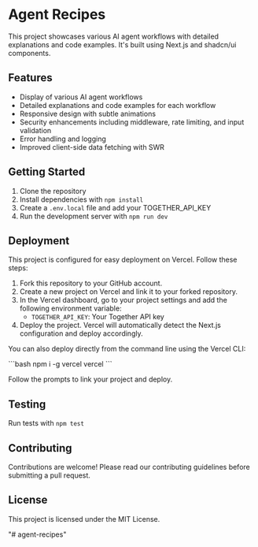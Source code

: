 # Agent Recipes

This project showcases various AI agent workflows with detailed explanations and code examples. It's built using Next.js and shadcn/ui components.

## Features

- Display of various AI agent workflows
- Detailed explanations and code examples for each workflow
- Responsive design with subtle animations
- Security enhancements including middleware, rate limiting, and input validation
- Error handling and logging
- Improved client-side data fetching with SWR

## Getting Started

1. Clone the repository
2. Install dependencies with `npm install`
3. Create a `.env.local` file and add your TOGETHER_API_KEY
4. Run the development server with `npm run dev`

## Deployment

This project is configured for easy deployment on Vercel. Follow these steps:

1. Fork this repository to your GitHub account.
2. Create a new project on Vercel and link it to your forked repository.
3. In the Vercel dashboard, go to your project settings and add the following environment variable:
   - `TOGETHER_API_KEY`: Your Together API key
4. Deploy the project. Vercel will automatically detect the Next.js configuration and deploy accordingly.

You can also deploy directly from the command line using the Vercel CLI:

\`\`\`bash
npm i -g vercel
vercel
\`\`\`

Follow the prompts to link your project and deploy.

## Testing

Run tests with `npm test`

## Contributing

Contributions are welcome! Please read our contributing guidelines before submitting a pull request.

## License

This project is licensed under the MIT License.

"# agent-recipes" 
